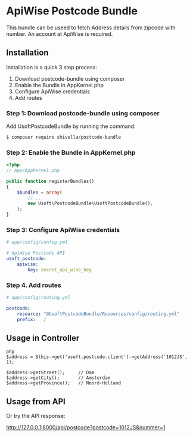 ApiWise Postcode Bundle
=======================

This bundle can be useed to fetch Address details from zipcode with number.
An account at ApiWise is required.

Installation
------------
Installation is a quick 3 step process:

1. Download postcode-bundle using composer
2. Enable the Bundle in AppKernel.php
3. Configure ApiWise credentials
4. Add routes

### Step 1: Download postcode-bundle using composer

Add UsoftPostcodeBundle by running the command:

``` bash
$ composer require shivella/postcode-bundle
```

### Step 2: Enable the Bundle in AppKernel.php


``` php
<?php
// app/AppKernel.php

public function registerBundles()
{
    $bundles = array(
        // ...
        new Usoft\PostcodeBundle\UsoftPostcodeBundle(),
    );
}
```

### Step 3: Configure ApiWise credentials
```yaml
# app/config/config.yml

# ApiWise Postcode API
usoft_postcode:
    apiwise:
        key: secret_api_wise_key

```

### Step 4. Add routes
```yaml
# app/config/routing.yml

postcode:
    resource: "@UsoftPostcodeBundle/Resources/config/routing.yml"
    prefix:   /

```

Usage in Controller
-------------------

```
php
$address = $this->get('usoft.postcode.client')->getAddress('1012JS', 1);
	
$address->getStreet();     // Dam
$address->getCity();       // Amsterdam
$address->getProvince();   // Noord-Holland
```


Usage from API
--------------

Or try the API response:

http://127.0.0.1:8000/api/postcode?postcode=1012JS&nummer=1
